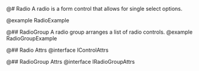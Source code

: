 @# Radio
A radio is a form control that allows for single select options. 

@example RadioExample

@## RadioGroup
A radio group arranges a list of radio controls.
@example RadioGroupExample

@## Radio Attrs
@interface IControlAttrs

@## RadioGroup Attrs
@interface IRadioGroupAttrs
